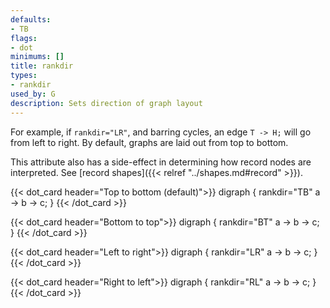 ```yaml
---
defaults:
- TB
flags:
- dot
minimums: []
title: rankdir
types:
- rankdir
used_by: G
description: Sets direction of graph layout
---
```


For example, if `rankdir="LR"`, and barring cycles, an edge `T -> H;` will go
from left to right. By default, graphs are laid out from top to bottom.

This attribute also has a side-effect in determining how record nodes are
interpreted. See [record shapes]({{< relref "../shapes.md#record" >}}).

{{< dot_card header="Top to bottom (default)">}}
digraph {
    rankdir="TB"
    a -> b -> c;
}
{{< /dot_card >}}

{{< dot_card header="Bottom to top">}}
digraph {
    rankdir="BT"
    a -> b -> c;
}
{{< /dot_card >}}

{{< dot_card header="Left to right">}}
digraph {
    rankdir="LR"
    a -> b -> c;
}
{{< /dot_card >}}

{{< dot_card header="Right to left">}}
digraph {
    rankdir="RL"
    a -> b -> c;
}
{{< /dot_card >}}

